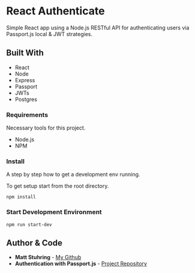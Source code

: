 # React Authenticate

Simple React app using a Node.js RESTful API for authenticating users via Passport.js local & JWT strategies.

## Built With

* React
* Node
* Express
* Passport
* JWTs
* Postgres

### Requirements

Necessary tools for this project.

* Node.js
* NPM

### Install

A step by step how to get a development env running.

To get setup start from the root directory.

```
npm install
```

### Start Development Environment

```
npm run start-dev
```

## Author & Code

* **Matt Stuhring** - [My Github](https://github.com/mattstuhring)
* **Authentication with Passport.js** - [Project Repository](https://github.com/mattstuhring/react-authenticate)
